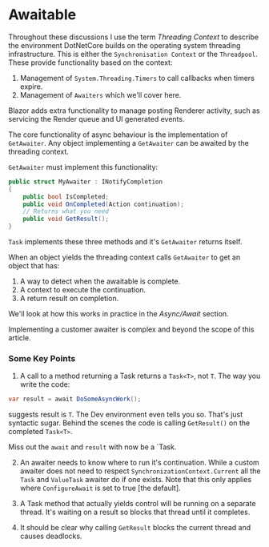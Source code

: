 # Awaitable

Throughout these discussions I use the term *Threading Context* to describe the environment DotNetCore builds on the operating system threading infrastructure.  This is either the `Synchronisation Context` or the `Threadpool`.  These provide functionality based on the context:

1. Management of `System.Threading.Timers` to call callbacks when timers expire.
2. Management of `Awaiters` which we'll cover here.

Blazor adds extra functionality to manage posting Renderer activity, such as servicing the Render queue and UI generated events.

The core functionality of async behaviour is the implementation of `GetAwaiter`.  Any object implementing a `GetAwaiter` can be awaited by the threading context. 

`GetAwaiter` must implement this functionality:

```csharp
public struct MyAwaiter : INotifyCompletion
{
    public bool IsCompleted;
    public void OnCompleted(Action continuation);
    // Returns what you need
    public void GetResult();
}
```
`Task` implements these three methods and it's `GetAwaiter` returns itself.

When an object yields the threading context calls `GetAwaiter` to get an object that has: 

1. A way to detect when the awaitable is complete.
2. A context to execute the continuation.
3. A return result on completion.

We'll look at how this works in practice in the *Async/Await* section.

Implementing a customer awaiter is complex and beyond the scope of this article.

### Some Key Points

1. A call to a method returning a Task returns a `Task<T>`, not `T`.  The way you write the code:

```csharp
var result = await DoSomeAsyncWork();
```

suggests result is `T`.  The Dev environment even tells you so.  That's just syntactic sugar.  Behind the scenes the code is calling `GetResult()` on the completed `Task<T>`.

Miss out the `await` and `result` with now be a `Task<T>.
  
2. An awaiter needs to know where to run it's continuation.  While a custom awaiter does not need to respect `SynchronizationContext.Current` all the `Task` and `ValueTask` awaiter do if one exists.  Note that this only applies where `ConfigureAwait` is set to true [the default]. 

3. A Task method that actually yields control will be running on a separate thread.  It's waiting on a result so blocks that thread until it completes. 

4. It should be clear why calling `GetResult` blocks the current thread and causes deadlocks.